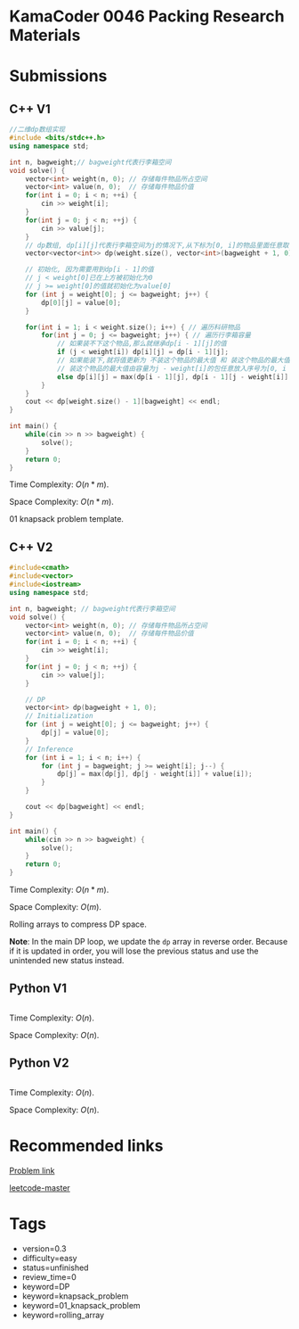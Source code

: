 # KamaCoder 0046 Packing Research Materials

# Submissions

## C++ V1

```C++
//二维dp数组实现
#include <bits/stdc++.h>
using namespace std;

int n, bagweight;// bagweight代表行李箱空间
void solve() {
    vector<int> weight(n, 0); // 存储每件物品所占空间
    vector<int> value(n, 0);  // 存储每件物品价值
    for(int i = 0; i < n; ++i) {
        cin >> weight[i];
    }
    for(int j = 0; j < n; ++j) {
        cin >> value[j];
    }
    // dp数组, dp[i][j]代表行李箱空间为j的情况下,从下标为[0, i]的物品里面任意取,能达到的最大价值
    vector<vector<int>> dp(weight.size(), vector<int>(bagweight + 1, 0));

    // 初始化, 因为需要用到dp[i - 1]的值
    // j < weight[0]已在上方被初始化为0
    // j >= weight[0]的值就初始化为value[0]
    for (int j = weight[0]; j <= bagweight; j++) {
        dp[0][j] = value[0];
    }

    for(int i = 1; i < weight.size(); i++) { // 遍历科研物品
        for(int j = 0; j <= bagweight; j++) { // 遍历行李箱容量
            // 如果装不下这个物品,那么就继承dp[i - 1][j]的值
            if (j < weight[i]) dp[i][j] = dp[i - 1][j];
            // 如果能装下,就将值更新为 不装这个物品的最大值 和 装这个物品的最大值 中的 最大值
            // 装这个物品的最大值由容量为j - weight[i]的包任意放入序号为[0, i - 1]的最大值 + 该物品的价值构成
            else dp[i][j] = max(dp[i - 1][j], dp[i - 1][j - weight[i]] + value[i]);
        }
    }
    cout << dp[weight.size() - 1][bagweight] << endl;
}

int main() {
    while(cin >> n >> bagweight) {
        solve();
    }
    return 0;
}
```

Time Complexity: $O(n * m)$.

Space Complexity: $O(n * m)$.

01 knapsack problem template.


## C++ V2

```C++
#include<cmath>
#include<vector>
#include<iostream>
using namespace std;

int n, bagweight; // bagweight代表行李箱空间
void solve() {
    vector<int> weight(n, 0); // 存储每件物品所占空间
    vector<int> value(n, 0);  // 存储每件物品价值
    for(int i = 0; i < n; ++i) {
        cin >> weight[i];
    }
    for(int j = 0; j < n; ++j) {
        cin >> value[j];
    }

    // DP
    vector<int> dp(bagweight + 1, 0);
    // Initialization
    for (int j = weight[0]; j <= bagweight; j++) {
        dp[j] = value[0];
    }
    // Inference
    for (int i = 1; i < n; i++) {
        for (int j = bagweight; j >= weight[i]; j--) {
            dp[j] = max(dp[j], dp[j - weight[i]] + value[i]);
        }
    }

    cout << dp[bagweight] << endl;
}

int main() {
    while(cin >> n >> bagweight) {
        solve();
    }
    return 0;
}
```

Time Complexity: $O(n * m)$.

Space Complexity: $O(m)$.

Rolling arrays to compress DP space.

**Note**: In the main DP loop, we update the `dp` array in reverse order. Because if it is updated in order, you will lose the previous status and use the unintended new status instead.


## Python V1

```python
```

Time Complexity: $O(n)$.

Space Complexity: $O(n)$.


## Python V2

```python

```

Time Complexity: $O(n)$.

Space Complexity: $O(n)$.


# Recommended links

[Problem link](https://kamacoder.com/problempage.php?pid=1046)

[leetcode-master](https://github.com/youngyangyang04/leetcode-master/blob/master/problems/%E8%83%8C%E5%8C%85%E7%90%86%E8%AE%BA%E5%9F%BA%E7%A1%8001%E8%83%8C%E5%8C%85-1.md)


# Tags

- version=0.3
- difficulty=easy
- status=unfinished
- review_time=0
- keyword=DP
- keyword=knapsack_problem
- keyword=01_knapsack_problem
- keyword=rolling_array
